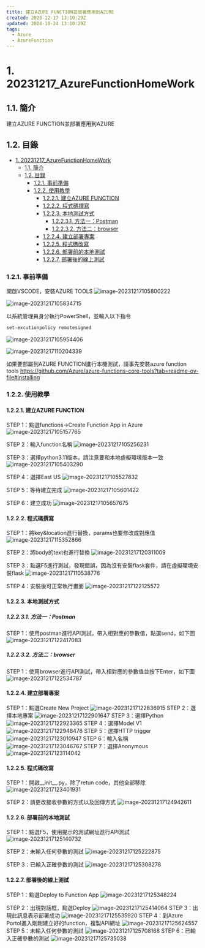 ```yaml
---
title: 建立AZURE FUNCTION並部署應用到AZURE
created: 2023-12-17 13:10:29Z
updated: 2024-10-24 13:10:29Z
tags:
  - Azure
  - AzureFunction
---
```

# 1. 20231217_AzureFunctionHomeWork

## 1.1. 簡介

建立AZURE FUNCTION並部署應用到AZURE

## 1.2. 目錄

- [1. 20231217\_AzureFunctionHomeWork](#1-20231217_azurefunctionhomework)
  - [1.1. 簡介](#11-簡介)
  - [1.2. 目錄](#12-目錄)
    - [1.2.1. 事前準備](#121-事前準備)
    - [1.2.2. 使用教學](#122-使用教學)
      - [1.2.2.1. 建立AZURE FUNCTION](#1221-建立azure-function)
      - [1.2.2.2. 程式碼撰寫](#1222-程式碼撰寫)
      - [1.2.2.3. 本地測試方式](#1223-本地測試方式)
        - [1.2.2.3.1. 方法一：Postman](#12231-方法一postman)
        - [1.2.2.3.2. 方法二：browser](#12232-方法二browser)
      - [1.2.2.4. 建立部署專案](#1224-建立部署專案)
      - [1.2.2.5. 程式碼改寫](#1225-程式碼改寫)
      - [1.2.2.6. 部署前的本地測試](#1226-部署前的本地測試)
      - [1.2.2.7. 部署後的線上測試](#1227-部署後的線上測試)


### 1.2.1. 事前準備

開啟VSCODE，安裝AZURE TOOLS
![image-20231217105800222](https://markweb.idv.tw/uploads/image-20231217105800222.png)



![image-20231217105834715](https://markweb.idv.tw/uploads/image-20231217105834715.png)


以系統管理員身分執行PowerShell，並輸入以下指令
```powershell
set-excutionpolicy remotesigned
```
![image-20231217105954406](https://markweb.idv.tw/uploads/image-20231217105954406.png)



![image-20231217110204339](https://markweb.idv.tw/uploads/image-20231217110204339.png)


如果要部屬到AZURE FUNCTION進行本機測試，請事先安裝azure function tools
https://github.com/Azure/azure-functions-core-tools?tab=readme-ov-file#installing


<!--more-->

### 1.2.2. 使用教學

#### 1.2.2.1. 建立AZURE FUNCTION
STEP 1：點選functions→Create Function App in Azure
![image-20231217105157765](https://markweb.idv.tw/uploads/image-20231217105157765.png)

STEP 2：輸入function名稱
![image-20231217105256231](https://markweb.idv.tw/uploads/image-20231217105256231.png)


STEP 3：選擇python3.11版本，請注意要和本地虛擬環境版本一致
![image-20231217105403290](https://markweb.idv.tw/uploads/image-20231217105403290.png)

STEP 4：選擇East US
![image-20231217105527832](https://markweb.idv.tw/uploads/image-20231217105527832.png)

STEP 5：等待建立完成
![image-20231217105601422](https://markweb.idv.tw/uploads/image-20231217105601422.png)


STEP 6：建立成功
![image-20231217105657675](https://markweb.idv.tw/uploads/image-20231217105657675.png)



#### 1.2.2.2. 程式碼撰寫
STEP 1：將key&location進行替換，params也要修改成對應值
![image-20231217115352866](https://markweb.idv.tw/uploads/image-20231217115352866.png)

STEP 2：將body的text也進行替換
![image-20231217120311009](https://markweb.idv.tw/uploads/image-20231217120311009.png)

STEP 3：點選F5進行測試，發現錯誤，因為沒有安裝flask套件，請在虛擬環境安裝flask
![image-20231217110538776](https://markweb.idv.tw/uploads/image-20231217110538776.png)

STEP 4：安裝後可正常執行畫面
![image-20231217122125572](https://markweb.idv.tw/uploads/image-20231217122125572.png)

#### 1.2.2.3. 本地測試方式
##### 1.2.2.3.1. 方法一：Postman
STEP 1：使用postman進行API測試，帶入相對應的參數值，點選send，如下圖
![image-20231217122417083](https://markweb.idv.tw/uploads/image-20231217122417083.png)
##### 1.2.2.3.2. 方法二：browser
STEP 1：使用browser進行API測試，帶入相對應的參數值並按下Enter，如下圖
![image-20231217122534787](https://markweb.idv.tw/uploads/image-20231217122534787.png)



#### 1.2.2.4. 建立部署專案
STEP 1：點選Create New Project
![image-20231217122836915](https://markweb.idv.tw/uploads/image-20231217122836915.png)
STEP 2：選擇本地專案
![image-20231217122901647](https://markweb.idv.tw/uploads/image-20231217122901647.png)
STEP 3：選擇Python
![image-20231217122923365](https://markweb.idv.tw/uploads/image-20231217122923365.png)
STEP 4：選擇Model V1
![image-20231217122948478](https://markweb.idv.tw/uploads/image-20231217122948478.png)
STEP 5：選擇HTTP trigger
![image-20231217123010947](https://markweb.idv.tw/uploads/image-20231217123010947.png)
STEP 6：輸入名稱
![image-20231217123046767](https://markweb.idv.tw/uploads/image-20231217123046767.png)
STEP 7：選擇Anonymous
![image-20231217123114042](https://markweb.idv.tw/uploads/image-20231217123114042.png)

#### 1.2.2.5. 程式碼改寫

STEP 1：開啟__init__.py，除了retun code，其他全部移除
![image-20231217123401931](https://markweb.idv.tw/uploads/image-20231217123401931.png)

STEP 2：請更改接收參數的方式以及回傳方式
![image-20231217124942611](https://markweb.idv.tw/uploads/image-20231217124942611.png)

#### 1.2.2.6. 部署前的本地測試

STEP 1：點選F5，使用提示的測試網址進行API測試
![image-20231217125140732](https://markweb.idv.tw/uploads/image-20231217125140732.png)

STEP 2：未輸入任何參數的測試
![image-20231217125222875](https://markweb.idv.tw/uploads/image-20231217125222875.png)

STEP 3：已輸入正確參數的測試
![image-20231217125308278](https://markweb.idv.tw/uploads/image-20231217125308278.png)

#### 1.2.2.7. 部署後的線上測試
STEP 1：點選Deploy to Function App
![image-20231217125348224](https://markweb.idv.tw/uploads/image-20231217125348224.png)

STEP 2：出現對話框，點選Deploy
![image-20231217125414064](https://markweb.idv.tw/uploads/image-20231217125414064.png)
STEP 3：出現此訊息表示部署成功
![image-20231217125535920](https://markweb.idv.tw/uploads/image-20231217125535920.png)
STEP 4：到Azure Portol進入剛剛建立好的function，複製API網址
![image-20231217125624557](https://markweb.idv.tw/uploads/image-20231217125624557.png)
STEP 5：未輸入任何參數的測試
![image-20231217125708168](https://markweb.idv.tw/uploads/image-20231217125708168.png)
STEP 6：已輸入正確參數的測試
![image-20231217125735038](https://markweb.idv.tw/uploads/image-20231217125735038.png)
